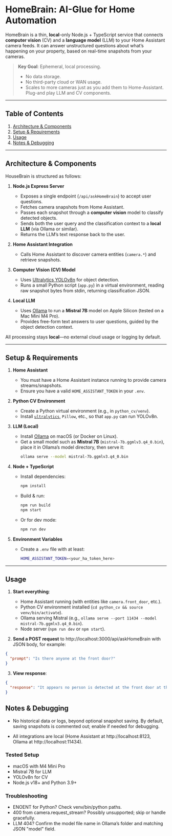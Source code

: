 # HomeBrain: AI-Glue for Home Automation

HomeBrain is a thin, **local**-only Node.js + TypeScript service that connects **computer vision** (CV) and a **language model** (LLM) to your Home Assistant camera feeds. It can answer unstructured questions about what’s happening on your property, based on real-time snapshots from your cameras.

> **Key Goal**: Ephemeral, local processing.  
> - No data storage.
> - No third-party cloud or WAN usage.
> - Scales to more cameras just as you add them to Home-Assistant. Plug-and play LLM and CV components.

---

## Table of Contents

1. [Architecture & Components](#architecture--components)  
2. [Setup & Requirements](#setup--requirements)  
3. [Usage](#usage)  
4. [Notes & Debugging](#notes--debugging)

---

## Architecture & Components

HouseBrain is structured as follows:

1. **Node.js Express Server**  
   - Exposes a single endpoint (`/api/askHomeBrain`) to accept user questions.  
   - Fetches camera snapshots from Home Assistant.  
   - Passes each snapshot through a **computer vision** model to classify detected objects.  
   - Sends both the user query and the classification context to a **local LLM** (via Ollama or similar).  
   - Returns the LLM’s text response back to the user.

2. **Home Assistant Integration**  
   - Calls Home Assistant to discover camera entities (`camera.*`) and retrieve snapshots.

3. **Computer Vision (CV) Model**  
   - Uses [Ultralytics YOLOv8n](https://github.com/ultralytics/ultralytics) for object detection.  
   - Runs a small Python script (`app.py`) in a virtual environment, reading raw snapshot bytes from stdin, returning classification JSON.

4. **Local LLM**  
   - Uses [Ollama](https://github.com/jmorganca/ollama) to run a **Mistral 7B** model on Apple Silicon (tested on a Mac Mini M4 Pro).  
   - Provides free-form text answers to user questions, guided by the object detection context.

All processing stays **local**—no external cloud usage or logging by default.

---

## Setup & Requirements

1. **Home Assistant**  
   - You must have a Home Assistant instance running to provide camera streams/snapshots.  
   - Ensure you have a valid `HOME_ASSISTANT_TOKEN` in your `.env`.

2. **Python CV Environment**  
   - Create a Python virtual environment (e.g., in `python_cv/venv`).  
   - Install [`ultralytics`](https://github.com/ultralytics/ultralytics), `Pillow`, etc., so that `app.py` can run YOLOv8n.

3. **LLM (Local)**  
   - Install [Ollama](https://github.com/jmorganca/ollama) on macOS (or Docker on Linux).  
   - Get a small model such as **Mistral 7B** (`mistral-7b.ggmlv3.q4_0.bin`), place it in Ollama’s model directory, then serve it:
     ```bash
     ollama serve --model mistral-7b.ggmlv3.q4_0.bin
     ```
4. **Node + TypeScript**  
   - Install dependencies:
     ```bash
     npm install
     ```
   - Build & run:
     ```bash
     npm run build
     npm start
     ```
   - Or for dev mode:
     ```bash
     npm run dev
     ```
5. **Environment Variables**  
   - Create a `.env` file with at least:
     ```bash
     HOME_ASSISTANT_TOKEN=<your_ha_token_here>
     ```

---

## Usage

1. **Start everything**:
   - Home Assistant running (with entities like `camera.front_door`, etc.).  
   - Python CV environment installed (`cd python_cv && source venv/bin/activate`).  
   - Ollama serving Mistral (e.g., `ollama serve --port 11434 --model mistral-7b.ggmlv3.q4_0.bin`).  
   - Node server (`npm run dev` or `npm start`).

2. **Send a POST request** to http://localhost:3000/api/askHomeBrain with JSON body, for example:
```json
{
  "prompt": "Is there anyone at the front door?"
}
```

3. **View response**: 
```json
{
  "response": "It appears no person is detected at the front door at the moment."
}
```


## Notes & Debugging

- No historical data or logs, beyond optional snapshot saving. By default, saving snapshots is commented out; enable if needed for debugging.

- All integrations are local (Home Assistant at http://localhost:8123, Ollama at http://localhost:11434).
### Tested Setup
- macOS with M4 Mini Pro
- Mistral 7B for LLM
- YOLOv8n for CV
- Node.js v18+ and Python 3.9+

### Troubleshooting
- ENOENT for Python? Check venv/bin/python paths.
- 400 from camera.request_stream? Possibly unsupported; skip or handle gracefully.
- LLM 404? Confirm the model file name in Ollama’s folder and matching JSON "model" field.